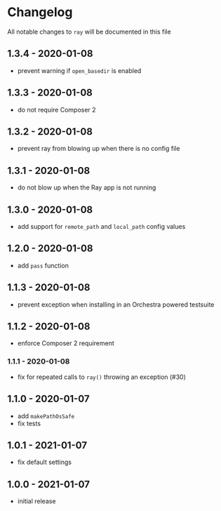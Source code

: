 # Changelog

All notable changes to `ray` will be documented in this file

## 1.3.4 - 2020-01-08

- prevent warning if `open_basedir` is enabled

## 1.3.3 - 2020-01-08

- do not require Composer 2

## 1.3.2 - 2020-01-08

- prevent ray from blowing up when there is no config file

## 1.3.1 - 2020-01-08

- do not blow up when the Ray app is not running

## 1.3.0 - 2020-01-08

- add support for `remote_path` and `local_path` config values

## 1.2.0 - 2020-01-08

- add `pass` function

## 1.1.3 - 2020-01-08

- prevent exception when installing in an Orchestra powered testsuite

## 1.1.2 - 2020-01-08

- enforce Composer 2 requirement

### 1.1.1 - 2020-01-08

- fix for repeated calls to `ray()` throwing an exception (#30)

## 1.1.0 - 2020-01-07

- add `makePathOsSafe`
- fix tests

## 1.0.1 - 2021-01-07

- fix default settings

## 1.0.0 - 2021-01-07

- initial release
